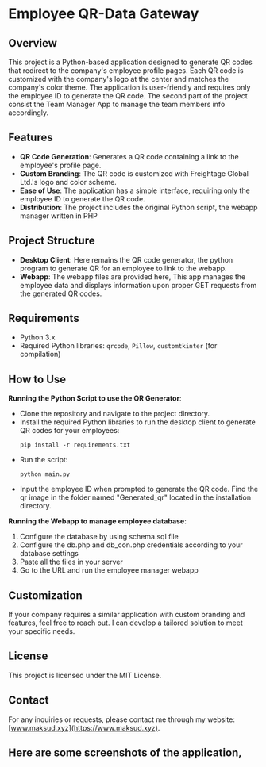 # Employee QR-Data Gateway

## Overview

This project is a Python-based application designed to generate QR codes that redirect to the company's employee profile pages. Each QR code is customized with the company's logo at the center and matches the company's color theme. The application is user-friendly and requires only the employee ID to generate the QR code. The second part of the project consist the Team Manager App to manage the team members info accordingly.

## Features

- **QR Code Generation**: Generates a QR code containing a link to the employee's profile page.
- **Custom Branding**: The QR code is customized with Freightage Global Ltd.'s logo and color scheme.
- **Ease of Use**: The application has a simple interface, requiring only the employee ID to generate the QR code.
- **Distribution**: The project includes the original Python script, the webapp manager written in PHP

## Project Structure

- **Desktop Client**: Here remains the QR code generator, the python program to generate QR for an employee to link to the webapp.
- **Webapp**: The webapp files are provided here, This app manages the employee data and displays information upon proper GET requests from the generated QR codes.

## Requirements

- Python 3.x
- Required Python libraries: `qrcode`, `Pillow`, `customtkinter` (for compilation)

## How to Use

**Running the Python Script to use the QR Generator**:

- Clone the repository and navigate to the project directory.
- Install the required Python libraries to run the desktop client to generate QR codes for your employees:
  ```
  pip install -r requirements.txt
  ```
- Run the script:
  ```
  python main.py
  ```
- Input the employee ID when prompted to generate the QR code. Find the qr image in the folder named "Generated_qr" located in the installation directory.

**Running the Webapp to manage employee database**:

1. Configure the database by using schema.sql file
2. Configure the db.php and db_con.php credentials according to your database settings
3. Paste all the files in your server
4. Go to the URL and run the employee manager webapp

## Customization

If your company requires a similar application with custom branding and features, feel free to reach out. I can develop a tailored solution to meet your specific needs.

## License

This project is licensed under the MIT License.

## Contact

For any inquiries or requests, please contact me through my website: [www.maksud.xyz](https://www.maksud.xyz).

## Here are some screenshots of the application,

